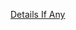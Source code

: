 [Details If Any](https://github.com/deathbybandaid/piholeparser/blob/master/RecentRunLogs/parsingscripts/ListeARListeFREasyList.md)

